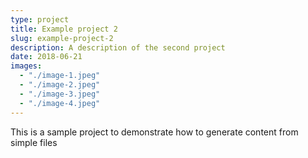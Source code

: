 ```yaml
---
type: project
title: Example project 2
slug: example-project-2
description: A description of the second project
date: 2018-06-21
images:
  - "./image-1.jpeg"
  - "./image-2.jpeg"
  - "./image-3.jpeg"
  - "./image-4.jpeg"
---
```


This is a sample project to demonstrate how to generate content from simple files
